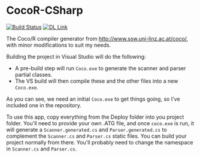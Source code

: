 # CocoR-CSharp

[![Build Status][BS img]][Build Status]
[![DL Link][DL img]][DL Link]

The Coco/R compiler generator from http://www.ssw.uni-linz.ac.at/coco/, with minor modifications to suit my needs.

Building the project in Visual Studio will do the following:

* A pre-build step will run ```Coco.exe``` to generate the scanner and parser partial classes.
* The VS build will then compile these and the other files into a new ```Coco.exe```.

As you can see, we need an initial ```Coco.exe``` to get things going, so I've included
one in the repository.

To use this app, copy everything from the Deploy folder into you project folder.
You'll need to provide your own .ATG file, and once ```coco.exe``` is run, it will 
generate a ```Scanner.generated.cs``` and ```Parser.generated.cs``` to complement
the ```Scanner.cs``` and ```Parser.cs``` static files. You can build your project
normally from there. You'll probably need to change the namespace in ```Scanner.cs``` 
and ```Parser.cs```.

[Build Status]: https://ci.appveyor.com/project/KeithFletcher/cocor-csharp/branch/master
[BS img]: https://ci.appveyor.com/api/projects/status/dff3q7sq8t1xnnvl/branch/master?svg=true
[DL Link]: https://ci.appveyor.com/api/projects/KeithFletcher/cocor-csharp/artifacts/CocoDeploy.zip?branch=master
[DL img]: https://img.shields.io/badge/Download-v1.0.1.9-brightgreen.svg